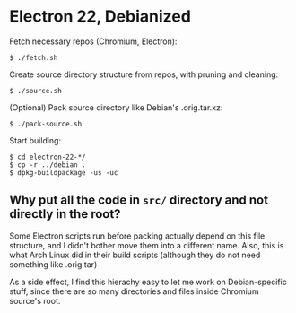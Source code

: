 # Electron 22, Debianized

Fetch necessary repos (Chromium, Electron):

```console
$ ./fetch.sh
```

Create source directory structure from repos, with pruning and cleaning:

```
$ ./source.sh
```

(Optional) Pack source directory like Debian's .orig.tar.xz:

```
$ ./pack-source.sh
```

Start building:

```
$ cd electron-22-*/
$ cp -r ../debian .
$ dpkg-buildpackage -us -uc
```

## Why put all the code in `src/` directory and not directly in the root?

Some Electron scripts run before packing actually depend on this file structure, and I didn't bother move them into a different name. Also, this is what Arch Linux did in their build scripts (although they do not need something like .orig.tar)

As a side effect, I find this hierachy easy to let me work on Debian-specific stuff, since there are so many directories and files inside Chromium source's root.
